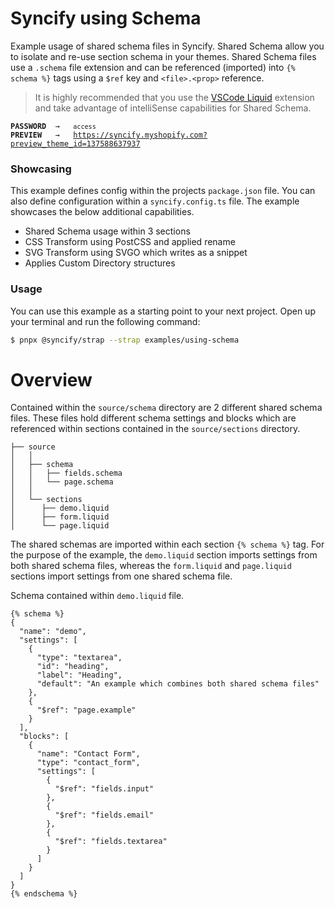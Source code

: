 # Syncify using Schema

Example usage of shared schema files in Syncify. Shared Schema allow you to isolate and re-use section schema in your themes. Shared Schema files use a `.schema` file extension and can be referenced (imported) into `{% schema %}` tags using a `$ref` key and `<file>.<prop>` reference.

> It is highly recommended that you use the [VSCode Liquid](https://github.com/panoply/vscode-liquid) extension and take advantage of intelliSense capabilities for Shared Schema.

<pre><code><strong>PASSWORD</strong>  →   <code>access</code>
<strong>PREVIEW</strong>   →   <a href="https://syncify.myshopify.com?preview_theme_id=137588637937">https://syncify.myshopify.com?preview_theme_id=137588637937</a>
</code></pre>

### Showcasing

This example defines config within the projects `package.json` file. You can also define configuration within a `syncify.config.ts` file. The example showcases the below additional capabilities.

- Shared Schema usage within 3 sections
- CSS Transform using PostCSS and applied rename
- SVG Transform using SVGO which writes as a snippet
- Applies Custom Directory structures

### Usage

You can use this example as a starting point to your next project. Open up your terminal and run the following command:

```bash
$ pnpx @syncify/strap --strap examples/using-schema
```

# Overview

Contained within the `source/schema` directory are 2 different shared schema files. These files hold different schema settings and blocks which are referenced within sections contained in the `source/sections` directory.

```
├── source
│   │
│   ├── schema
│   │   ├── fields.schema
│   │   └── page.schema
│   │
│   └── sections
│      ├── demo.liquid
│      ├── form.liquid
│      └── page.liquid
```

The shared schemas are imported within each section `{% schema %}` tag. For the purpose of the example, the `demo.liquid` section imports settings from both shared schema files, whereas the `form.liquid` and `page.liquid` sections import settings from one shared schema file.

Schema contained within `demo.liquid` file.

```liquid
{% schema %}
{
  "name": "demo",
  "settings": [
    {
      "type": "textarea",
      "id": "heading",
      "label": "Heading",
      "default": "An example which combines both shared schema files"
    },
    {
      "$ref": "page.example"
    }
  ],
  "blocks": [
    {
      "name": "Contact Form",
      "type": "contact_form",
      "settings": [
        {
          "$ref": "fields.input"
        },
        {
          "$ref": "fields.email"
        },
        {
          "$ref": "fields.textarea"
        }
      ]
    }
  ]
}
{% endschema %}
```
